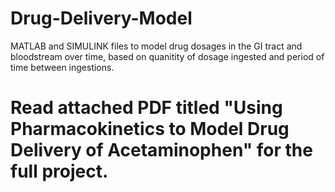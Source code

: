 # Drug-Delivery-Model
MATLAB and SIMULINK files to model drug dosages in the GI tract and bloodstream over time, based on quanitity of dosage ingested and period of time between ingestions.

# Read attached PDF titled "Using Pharmacokinetics to Model Drug Delivery of Acetaminophen" for the full project.

